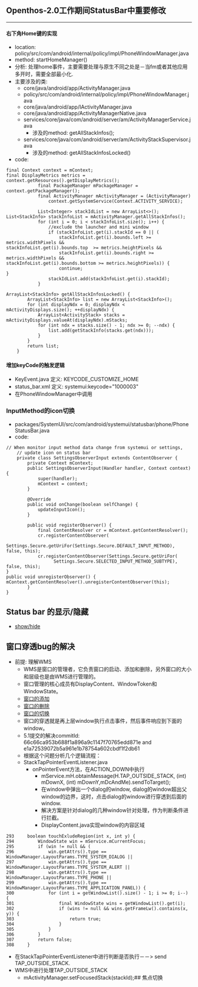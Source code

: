 ## Openthos-2.0工作期间StatusBar中重要修改
***
#### 右下角Home键的实现
  - location: policy/src/com/android/internal/policy/impl/PhoneWindowManager.java
  - method: startHomeManager()
  - 分析: 处理home事件，主要需要处理与原生不同之处是－当fm或者其他应用多开时，需要全部最小化.
  - 主要涉及的类:
    - core/java/android/app/ActivityManager.java
    - policy/src/com/android/internal/policy/impl/PhoneWindowManager.java
    - core/java/android/app/IActivityManager.java
    - core/java/android/app/ActivityManagerNative.java
    - services/core/java/com/android/server/am/ActivityManagerService.java
      - 涉及的method: getAllStackInfos();
    - services/core/java/com/android/server/am/ActivityStackSupervisor.java
      - 涉及的method: getAllStackInfosLocked()
  - code:
```
final Context context = mContext;                                                                                                                  final DisplayMetrics metrics = context.getResources().getDisplayMetrics();
            final PackageManager mPackageManager = context.getPackageManager();
            final ActivityManager mActivityManager = (ActivityManager)
                context.getSystemService(Context.ACTIVITY_SERVICE);

            List<Integer> stackIdList = new ArrayList<>();                                                                                                     List<StackInfo> stackInfoList = mActivityManager.getAllStackInfos();
            for (int i = 0; i < stackInfoList.size(); i++) {
                //exclude the launcher and mini window
                if (stackInfoList.get(i).stackId == 0 || (
                    stackInfoList.get(i).bounds.left >= metrics.widthPixels &&                                                                                         stackInfoList.get(i).bounds.top  >= metrics.heightPixels &&
                    stackInfoList.get(i).bounds.right >= metrics.widthPixels &&                                                                                        stackInfoList.get(i).bounds.bottom >= metrics.heightPixels)) {
                    continue;                                                                                                                                      }
                stackIdList.add(stackInfoList.get(i).stackId);
            }                                                                                                                                                  
```

```
ArrayList<StackInfo> getAllStackInfosLocked() {
        ArrayList<StackInfo> list = new ArrayList<StackInfo>();
        for (int displayNdx = 0; displayNdx < mActivityDisplays.size(); ++displayNdx) {
            ArrayList<ActivityStack> stacks = mActivityDisplays.valueAt(displayNdx).mStacks;
            for (int ndx = stacks.size() - 1; ndx >= 0; --ndx) {
                list.add(getStackInfo(stacks.get(ndx)));
            }
        }
        return list;
    }
```
#### 增加keyCode的触发逻辑 
  - KeyEvent.java  定义: KEYCODE_CUSTOMIZE_HOME
  - status_bar.xml 定义: systemui:keycode="1000003"
  - 在PhoneWindowManager中调用

### InputMethod的icon切换
  - packages/SystemUI/src/com/android/systemui/statusbar/phone/PhoneStatusBar.java
  - code:
```
// When monitor input method data change from systemui or settings,
    // update icon on status bar
    private class SettingsObserverInput extends ContentObserver {
        private Context mContext;
        public SettingsObserverInput(Handler handler, Context context) {
            super(handler);
            mContext = context;
        }

        @Override
        public void onChange(boolean selfChange) {
            updateInputIcon();
        }

        public void registerObserver() {
            final ContentResolver cr = mContext.getContentResolver();
            cr.registerContentObserver(
                  Settings.Secure.getUriFor(Settings.Secure.DEFAULT_INPUT_METHOD), false, this);
            cr.registerContentObserver(Settings.Secure.getUriFor(
                  Settings.Secure.SELECTED_INPUT_METHOD_SUBTYPE), false, this);                                                                            }                                                                                                                                                                                                                                                                                                     public void unregisterObserver() {                                                                                                                     mContext.getContentResolver().unregisterContentObserver(this);
        }                                                                                                                                              }
```
## Status bar 的显示/隐藏
  - [show/hide](https://github.com/openthos/systemui-analysis/blob/master/doc/summary/StatusBar_Show_Hide.md)
  
## 窗口穿透bug的解决
  - 前提: 理解WMS
    - WMS是窗口的管理者，它负责窗口的启动、添加和删除，另外窗口的大小和层级也是由WMS进行管理的。
    - 窗口管理的核心成员有DisplayContent、WindowToken和WindowState。
    - [窗口的添加](https://github.com/openthos/systemui-analysis/blob/master/CYR/Openthos-8.1/%E7%AA%97%E5%8F%A3%E7%9A%84%E6%B7%BB%E5%8A%A0.md)
    - [窗口的删除]()
    - [窗口的切换]()
    - 窗口的穿透就是再上层window执行点击事件，然后事件响应到下面的window。
    - 5.1提交的解决commitId: 66c66ca953b688f1a896a9c1147f70765edd871e and e1a72539072b5a961e1b78754a602cbdf1f2db61
    - 根据这个问题分析几个逻辑流程：
    - StackTapPointerEventListener.java
      - onPointerEvent方法，在ACTION_DOWN中执行
        - mService.mH.obtainMessage(H.TAP_OUTSIDE_STACK, (int) mDownX, (int) mDownY,mDcAndMe).sendToTarget();
        - 在window中弹出一个dialog的window, dialog的window超出父window的边界，这时，点击dialog的window进行穿透到后面的window.
        - 解决方案是针对dialog的几种window针对处理，作为判断条件进行拦截。
        - DisplayContent.java实现window的内容区域
```
293     boolean touchExludeRegion(int x, int y) {
294         WindowState win = mService.mCurrentFocus;
295         if (win != null && (
296             win.getAttrs().type == WindowManager.LayoutParams.TYPE_SYSTEM_DIALOG ||
297             win.getAttrs().type == WindowManager.LayoutParams.TYPE_SYSTEM_ALERT ||
298             win.getAttrs().type == WindowManager.LayoutParams.TYPE_PHONE ||
299             win.getAttrs().type == WindowManager.LayoutParams.TYPE_APPLICATION_PANEL)) {
300             for (int i = getWindowList().size() - 1; i >= 0; i--) {
301                 final WindowState wins = getWindowList().get(i);
302                 if (wins != null && wins.getFrameLw().contains(x, y)) {
303                     return true;
304                 }
305             }
306         }
307         return false;
308     }
```
  - 在StackTapPointerEventListener中进行判断是否执行－－> send TAP_OUTSIDE_STACK.
  - WMS中进行处理TAP_OUTSIDE_STACK
    - mActivityManager.setFocusedStack(stackId);## 焦点切换
  
  
  
  
  
  
  
